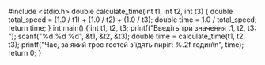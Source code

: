 #include <stdio.h>
double calculate_time(int t1, int t2, int t3) {
    double total_speed = (1.0 / t1) + (1.0 / t2) + (1.0 / t3);
    double time = 1.0 / total_speed;
    return time;
}
int main() {
    int t1, t2, t3;
    printf("Введіть три значення t1, t2, t3: ");
    scanf("%d %d %d", &t1, &t2, &t3);
    double time = calculate_time(t1, t2, t3);
    printf("Час, за який троє гостей з'їдять пиріг: %.2f годин\n", time);
    return 0;
}
